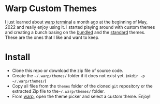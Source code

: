 # Warp Custom Themes
I just learned about [warp terminal](https://www.warp.dev/) a month ago at the beginning of May, 2022 and really enjoy using it.  I started playing around with custom themes and creating a bunch basing on the [bundled](https://github.com/warpdotdev/themes/tree/main/warp_bundled) and the [standard](https://github.com/warpdotdev/themes/tree/main/standard) themes.  These are the ones that I like and want to keep.


# Install
* Clone this repo or download the zip file of source code.
* Create the `~/.warp/themes/` folder if it does not exist yet. (`mkdir -p ~/.warp/themes/`)
* Copy all files from the `themes` folder of the cloned `git` repository or the extracted Zip file to the`~/.warp/themes/` folder.
* From [warp](https://www.warp.dev/), open the theme picker and select a custom theme.  Enjoy!
